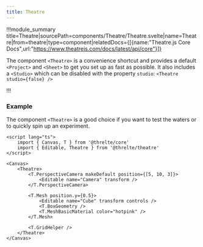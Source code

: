 ```yaml
---
title: Theatre
---
```


!!!module_summary title=Theatre|sourcePath=components/Theatre/Theatre.svelte|name=Theatre|from=theatre|type=component|relatedDocs={[{name:"Theatre.js Core Docs",url:"https://www.theatrejs.com/docs/latest/api/core"}]}

The component `<Theatre>` is a convenience shortcut and provides a default `<Project>` and `<Sheet>` to get you set up as fast as possible. It also includes a `<Studio>` which can be disabled with the property `studio`: `<Theatre studio={false} />`

!!!

### Example

The component `<Theatre>` is a good choice if you want to test the waters or to quickly spin up an experiment.

```svelte
<script lang="ts">
	import { Canvas, T } from '@threlte/core'
	import { Editable, Theatre } from '@threlte/theatre'
</script>

<Canvas>
	<Theatre>
		<T.PerspectiveCamera makeDefault position={[5, 10, 3]}>
			<Editable name="Camera" transform />
		</T.PerspectiveCamera>

		<T.Mesh position.y={0.5}>
			<Editable name="Cube" transform controls />
			<T.BoxGeometry />
			<T.MeshBasicMaterial color="hotpink" />
		</T.Mesh>

		<T.GridHelper />
	</Theatre>
</Canvas>
```
